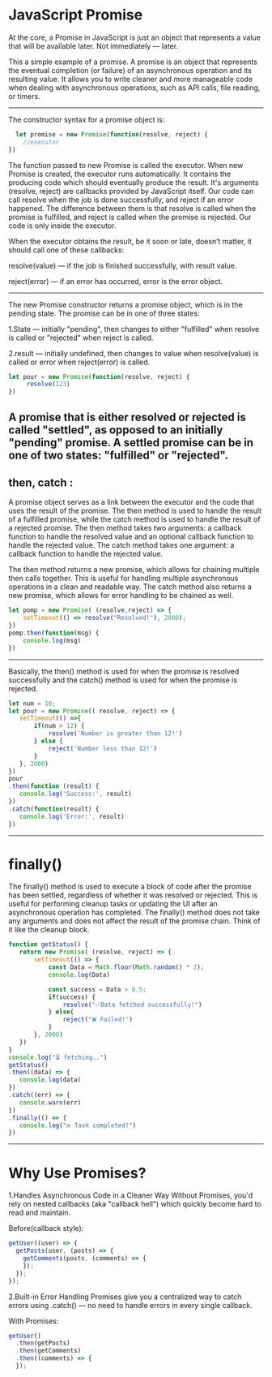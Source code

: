 # JavaScript Promise


At the core, a Promise in JavaScript is just an object that represents a value that will be available later.
Not immediately — later.

This a simple example of a promise. 
A promise is an object that represents the eventual completion (or failure) of an asynchronous operation and its resulting value. It allows you to write cleaner and more manageable code when dealing with asynchronous operations, such as API calls, file reading, or timers.

---

The constructor syntax for a promise object is:
```js
  let promise = new Promise(function(resolve, reject) {
    //executor
})
```
The function passed to new Promise is called the executor. When new Promise is created, the executor runs automatically. It contains the producing code which should eventually produce the result.
It's arguments (resolve, reject) are callbacks provided by JavaScript itself. Our code can call resolve when the job is done successfully, and reject if an error happened. The difference between them is that resolve is called when the promise is fulfilled, and reject is called when the promise is rejected. Our code is only inside the executor.

When the executor obtains the result, be it soon or late, doesn’t matter, it should call one of these callbacks:

resolve(value) — if the job is finished successfully, with result value.

reject(error) — if an error has occurred, error is the error object.

---

The new Promise constructor returns a promise object, which is in the pending state. The promise can be in one of three states:

1.State — initially "pending", then changes to either "fulfilled" when resolve is called or "rejected" when reject is called.

2.result — initially undefined, then changes to value when resolve(value) is called or error when reject(error) is called.

```js
let pour = new Promise(function(resolve, reject) {
     resolve(123)
})
```

A promise that is either resolved or rejected is called "settled", as opposed to an initially "pending" promise. A settled promise can be in one of two states: "fulfilled" or "rejected".
---


## then, catch :

A promise object serves as a link between the executor and the code that uses the result of the promise. The then method is used to handle the result of a fulfilled promise, while the catch method is used to handle the result of a rejected promise. The then method takes two arguments: a callback function to handle the resolved value and an optional callback function to handle the rejected value. The catch method takes one argument: a callback function to handle the rejected value.

The then method returns a new promise, which allows for chaining multiple then calls together. This is useful for handling multiple asynchronous operations in a clean and readable way. The catch method also returns a new promise, which allows for error handling to be chained as well.

```js
let pomp = new Promise( (resolve,reject) => {
    setTimeout(() => resolve("Resolved!"), 2000);
})
pomp.then(function(msg) {
    console.log(msg)
})

```
---

Basically, the then() method is used for when the promise is resolved successfully and the catch() method is used for when the promise is rejected.

 ```js
 let num = 10;
let pour = new Promise(( resolve, reject) => {
    setTimeout(() =>{
        if(num > 12) {
            resolve('Number is greater than 12!')
        } else {
            reject('Number less than 12!')
        }
    }, 2000)
})
pour
.then(function (result) {
    console.log('Success:', result)
})
.catch(function(result) {
    console.log('Error:', result)
})
 ```
 ---

 # finally()
 The finally() method is used to execute a block of code after the promise has been settled, regardless of whether it was resolved or rejected. This is useful for performing cleanup tasks or updating the UI after an asynchronous operation has completed. The finally() method does not take any arguments and does not affect the result of the promise chain.
 Think of it like the cleanup block.
 ```js
 function getStatus() {
    return new Promise( (resolve, reject) => {
        setTimeout(() => {
            const Data = Math.floor(Math.random() * 2);
            console.log(Data)

            const success = Data > 0.5;
            if(success) {
                resolve("✅Data fetched successfully!")
            } else{
                reject("❌ Failed!")
            }
        }, 2000)
    })
}
console.log("⏳ fetching..")
getStatus()
.then((data) => {
    console.log(data)
})
.catch((err) => {
    console.warn(err)
})
.finally(() => {
    console.log("🔚 Task completed!")
})
 ```
---

# Why Use Promises?

 1.Handles Asynchronous Code in a Cleaner Way
Without Promises, you'd rely on nested callbacks (aka "callback hell") which quickly become hard to read and maintain.

Before(callback style):
```js
getUser((user) => {
  getPosts(user, (posts) => {
    getComments(posts, (comments) => {
    });
  });
});

```

  2.Built-in Error Handling
Promises give you a centralized way to catch errors using .catch() — no need to handle errors in every single callback.

With Promises:
```js
getUser()
  .then(getPosts)
  .then(getComments)
  .then((comments) => {
  });

```

<!-- Osamudiameh here  -->